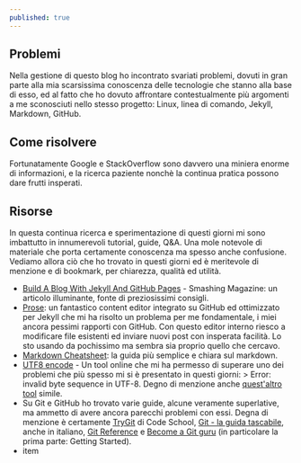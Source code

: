 ```yaml
---
published: true
---
```



## Problemi 

Nella gestione di questo blog ho incontrato svariati problemi, dovuti in gran parte alla mia scarsissima conoscenza delle tecnologie che stanno alla base di esso, ed al fatto che ho dovuto affrontare contestualmente più argomenti a me sconosciuti nello stesso progetto: Linux, linea di comando, Jekyll, Markdown, GitHub.

## Come risolvere

Fortunatamente Google e StackOverflow sono davvero una miniera enorme di informazioni, e la ricerca paziente nonchè la continua pratica possono dare frutti insperati.

## Risorse

In questa continua ricerca e sperimentazione di questi giorni mi sono imbattutto in innumerevoli tutorial, guide, Q&A. Una mole notevole di materiale che porta certamente conoscenza ma spesso anche confusione. Vediamo allora ciò che ho trovato in questi giorni ed è meritevole di menzione e di bookmark, per chiarezza, qualità ed utilità.
- [Build A Blog With Jekyll And GitHub Pages](http://www.smashingmagazine.com/2014/08/01/build-blog-jekyll-github-pages/) - Smashing Magazine: un articolo illuminante, fonte di preziosissimi consigli.
- [Prose](http://prose.io/#about "prose.io"): un fantastico content editor integrato su GitHub ed ottimizzato per Jekyll che mi ha risolto un problema per me fondamentale, i miei ancora pessimi rapporti con GitHub. Con questo editor interno riesco a modificare file esistenti ed inviare nuovi post con insperata facilità. Lo sto usando da pochissimo ma sembra sia proprio quello che cercavo.
- [Markdown Cheatsheet](https://github.com/adam-p/markdown-here/wiki/Markdown-Cheatsheet "Markdown Cheatsheet"): la guida più semplice e chiara sul markdown.
- [UTF8 encode](http://www.cafewebmaster.com/online_tools/utf8_encode "UTF8 encode") - Un tool online che mi ha permesso di superare uno dei problemi che più spesso mi si è presentato in questi giorni: > Error:  invalid byte sequence in UTF-8. Degno di menzione anche [quest'altro tool](http://www.motobit.com/util/charset-codepage-conversion.asp) simile.
- Su Git e GitHub ho trovato varie guide, alcune veramente superlative, ma ammetto di avere ancora parecchi problemi con essi. Degna di menzione è certamente [TryGit](https://try.github.io/levels/1/challenges/1 "TryGit - Code School") di Code School, [Git - la guida tascabile](http://rogerdudler.github.io/git-guide/index.it.html "Git - la guida tascabile"), anche in italiano, [Git Reference](http://gitref.org/ "Git Reference") e [Become a Git guru](https://www.atlassian.com/git/tutorials/ "Become a Git guru") (in particolare la prima parte: Getting Started).
- item
